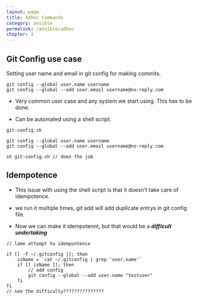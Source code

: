 ```yaml
---
layout: page
title: Adhoc Commands
category: ansible
permalink: /ansible/adhoc
chapter: 1
---
```


## Git Config use case

Setting user name and email in git config for making commits.

```
git config --global user.name username
git config --global --add user.email username@no-reply.com
```

* Very common user case and any system we start using. This has to be done.

* Can be automated using a shell script.

```
git-config.sh

git config --global user.name username
git config --global --add user.email username@no-reply.com

sh git-config.sh // does the job
```

## Idempotence

* This issue with using the shell script is that it doesn't take care of idempotence.

* we run it multiple times, git add will add duplicate entrys in git config file.

* Now we can make it idempotennt, but that would be a ***difficult undertaking***

```
// lame attempt to idempontence

if [[ -f ~/.gitconfig ]]; then
    isName = `cat ~/.gitconfig | grep 'user.name'`
    if [[ isName ]]; then
        // add config
        git config --global --add user.name "testuser"
    fi
fi
// see the difficulty???????????????
```

